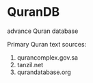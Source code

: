 # QuranDB
advance Quran database

Primary Quran text sources:
1) qurancomplex.gov.sa
2) tanzil.net
3) qurandatabase.org
